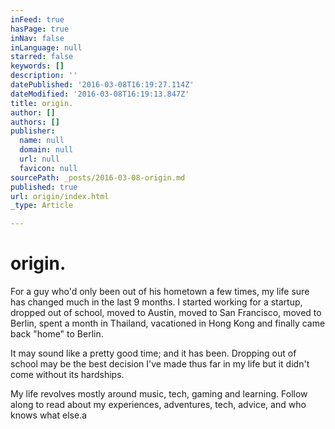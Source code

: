 ```yaml
---
inFeed: true
hasPage: true
inNav: false
inLanguage: null
starred: false
keywords: []
description: ''
datePublished: '2016-03-08T16:19:27.114Z'
dateModified: '2016-03-08T16:19:13.847Z'
title: origin.
author: []
authors: []
publisher:
  name: null
  domain: null
  url: null
  favicon: null
sourcePath: _posts/2016-03-08-origin.md
published: true
url: origin/index.html
_type: Article

---
```

# origin.

For a guy who'd only been out of his hometown a few times, my life sure has changed much in the last 9 months. I started working for a startup, dropped out of school, moved to Austin, moved to San Francisco, moved to Berlin, spent a month in Thailand, vacationed in Hong Kong and finally came back "home" to Berlin.

It may sound like a pretty good time; and it has been. Dropping out of school may be the best decision I've made thus far in my life but it didn't come without its hardships.

My life revolves mostly around music, tech, gaming and learning. Follow along to read about my experiences, adventures, tech, advice, and who knows what else.a
